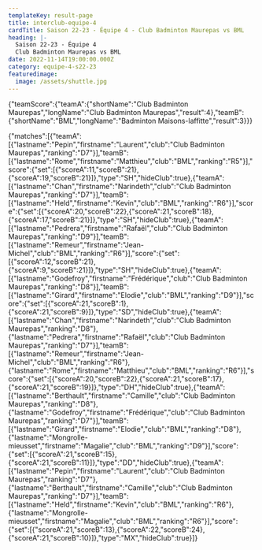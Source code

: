 ```yaml
---
templateKey: result-page
title: interclub-equipe-4
cardTitle: Saison 22-23 - Équipe 4 - Club Badminton Maurepas vs BML
heading: |-
  Saison 22-23 - Équipe 4
  Club Badminton Maurepas vs BML
date: 2022-11-14T19:00:00.000Z
category: equipe-4-s22-23
featuredimage:
  image: /assets/shuttle.jpg
---
```


<teamscoreboard>{"teamScore":{"teamA":{"shortName":"Club Badminton Maurepas","longName":"Club Badminton Maurepas","result":4},"teamB":{"shortName":"BML","longName":"Badminton Maisons-laffitte","result":3}}}</teamscoreboard>

<scoreboard>{"matches":[{"teamA":[{"lastname":"Pepin","firstname":"Laurent","club":"Club Badminton Maurepas","ranking":"D7"}],"teamB":[{"lastname":"Rome","firstname":"Matthieu","club":"BML","ranking":"R5"}],"score":{"set":[{"scoreA":11,"scoreB":21},{"scoreA":19,"scoreB":21}]},"type":"SH","hideClub":true},{"teamA":[{"lastname":"Chan","firstname":"Narindeth","club":"Club Badminton Maurepas","ranking":"D7"}],"teamB":[{"lastname":"Held","firstname":"Kevin","club":"BML","ranking":"R6"}],"score":{"set":[{"scoreA":20,"scoreB":22},{"scoreA":21,"scoreB":18},{"scoreA":17,"scoreB":21}]},"type":"SH","hideClub":true},{"teamA":[{"lastname":"Pedrera","firstname":"Rafaël","club":"Club Badminton Maurepas","ranking":"D9"}],"teamB":[{"lastname":"Remeur","firstname":"Jean-Michel","club":"BML","ranking":"R6"}],"score":{"set":[{"scoreA":12,"scoreB":21},{"scoreA":9,"scoreB":21}]},"type":"SH","hideClub":true},{"teamA":[{"lastname":"Godefroy","firstname":"Frédérique","club":"Club Badminton Maurepas","ranking":"D8"}],"teamB":[{"lastname":"Girard","firstname":"Elodie","club":"BML","ranking":"D9"}],"score":{"set":[{"scoreA":21,"scoreB":1},{"scoreA":21,"scoreB":9}]},"type":"SD","hideClub":true},{"teamA":[{"lastname":"Chan","firstname":"Narindeth","club":"Club Badminton Maurepas","ranking":"D8"},{"lastname":"Pedrera","firstname":"Rafaël","club":"Club Badminton Maurepas","ranking":"D7"}],"teamB":[{"lastname":"Remeur","firstname":"Jean-Michel","club":"BML","ranking":"R6"},{"lastname":"Rome","firstname":"Matthieu","club":"BML","ranking":"R6"}],"score":{"set":[{"scoreA":20,"scoreB":22},{"scoreA":21,"scoreB":17},{"scoreA":21,"scoreB":19}]},"type":"DH","hideClub":true},{"teamA":[{"lastname":"Berthault","firstname":"Camille","club":"Club Badminton Maurepas","ranking":"D8"},{"lastname":"Godefroy","firstname":"Frédérique","club":"Club Badminton Maurepas","ranking":"D7"}],"teamB":[{"lastname":"Girard","firstname":"Elodie","club":"BML","ranking":"D8"},{"lastname":"Mongrolle-mieusset","firstname":"Magalie","club":"BML","ranking":"D9"}],"score":{"set":[{"scoreA":21,"scoreB":15},{"scoreA":21,"scoreB":11}]},"type":"DD","hideClub":true},{"teamA":[{"lastname":"Pepin","firstname":"Laurent","club":"Club Badminton Maurepas","ranking":"D7"},{"lastname":"Berthault","firstname":"Camille","club":"Club Badminton Maurepas","ranking":"D7"}],"teamB":[{"lastname":"Held","firstname":"Kevin","club":"BML","ranking":"R6"},{"lastname":"Mongrolle-mieusset","firstname":"Magalie","club":"BML","ranking":"R6"}],"score":{"set":[{"scoreA":21,"scoreB":13},{"scoreA":22,"scoreB":24},{"scoreA":21,"scoreB":10}]},"type":"MX","hideClub":true}]}</scoreboard>